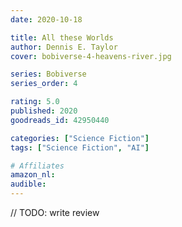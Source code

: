```yaml
---
date: 2020-10-18

title: All these Worlds
author: Dennis E. Taylor
cover: bobiverse-4-heavens-river.jpg

series: Bobiverse
series_order: 4

rating: 5.0
published: 2020
goodreads_id: 42950440

categories: ["Science Fiction"]
tags: ["Science Fiction", "AI"]

# Affiliates
amazon_nl: 
audible: 
---
```


// TODO: write review
